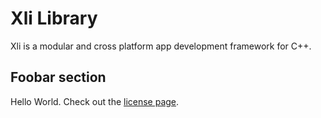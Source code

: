 Xli Library
===========

Xli is a modular and cross platform app development framework for C++.


## Foobar section

Hello World. Check out the [license page](LICENSE.md).

